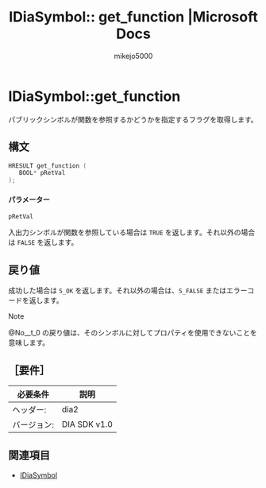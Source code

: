 ﻿---
title: 'IDiaSymbol:: get_function |Microsoft Docs'
ms.date: 11/04/2016
ms.topic: conceptual
dev_langs:
- C++
helpviewer_keywords:
- IDiaSymbol::get_function method
ms.assetid: 48b3a318-3211-410f-8570-c02ee210f0a5
author: mikejo5000
ms.author: mikejo
manager: jillfra
ms.workload:
- multiple
ms.openlocfilehash: 6154ff287f39f723ba84bf977d38bcce4d9b88f6
ms.sourcegitcommit: 5f6ad1cefbcd3d531ce587ad30e684684f4c4d44
ms.translationtype: MT
ms.contentlocale: ja-JP
ms.lasthandoff: 10/22/2019
ms.locfileid: "72740624"
---
# <a name="idiasymbolget_function"></a>IDiaSymbol::get_function
パブリックシンボルが関数を参照するかどうかを指定するフラグを取得します。

## <a name="syntax"></a>構文

```C++
HRESULT get_function ( 
   BOOL* pRetVal
);
```

#### <a name="parameters"></a>パラメーター
 `pRetVal`

入出力シンボルが関数を参照している場合は `TRUE` を返します。それ以外の場合は `FALSE` を返します。

## <a name="return-value"></a>戻り値
 成功した場合は `S_OK` を返します。それ以外の場合は、`S_FALSE` またはエラーコードを返します。

> [!NOTE]
> @No__t_0 の戻り値は、そのシンボルに対してプロパティを使用できないことを意味します。

## <a name="requirements"></a>［要件］

|必要条件|説明|
|-----------------|-----------------|
|ヘッダー:|dia2|
|バージョン:|DIA SDK v1.0|

## <a name="see-also"></a>関連項目
- [IDiaSymbol](../../debugger/debug-interface-access/idiasymbol.md)
